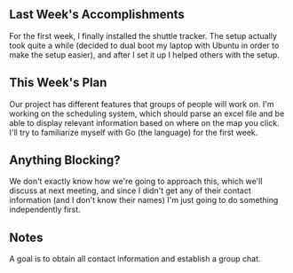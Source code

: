 ## Last Week's Accomplishments

For the first week, I finally installed the shuttle tracker. The setup actually
took quite a while (decided to dual boot my laptop with Ubuntu in order to
make the setup easier), and after I set it up I helped others with the setup.

## This Week's Plan

Our project has different features that groups of people will work on. I'm
working on the scheduling system, which should parse an excel file and be able
to display relevant information based on where on the map you click. I'll try to
familiarize myself with Go (the language) for the first week.

## Anything Blocking?

We don't exactly know how we're going to approach this, which we'll discuss at next
meeting, and since I didn't get any of their contact information (and I don't
know their names) I'm just going to do something independently first.

## Notes

A goal is to obtain all contact information and establish a group chat.
